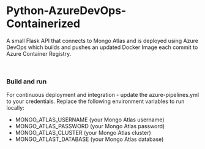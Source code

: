 # Python-AzureDevOps-Containerized
A small Flask API that connects to Mongo Atlas and is deployed using Azure DevOps which builds and pushes an updated Docker Image each commit to Azure Container Registry.

<br>

### Build and run
For continuous deployment and integration - update the azure-pipelines.yml to your credentials.
Replace the following environment variables to run locally:
- MONGO_ATLAS_USERNAME (your Mongo Atlas username)
- MONGO_ATLAS_PASSWORD (your Mongo Atlas password)
- MONGO_ATLAS_CLUSTER (your Mongo Atlas cluster)
- MONGO_ATLAST_DATABASE (your Mongo Atlas database)
